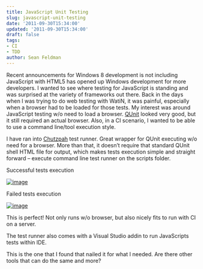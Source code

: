 ```yaml
---
title: JavaScript Unit Testing
slug: javascript-unit-testing
date: '2011-09-30T15:34:00'
updated: '2011-09-30T15:34:00'
draft: false
tags:
- CI
- TDD
author: Sean Feldman
---
```



Recent announcements for Windows 8 development is not including JavaScript with HTML5 has opened up Windows development for more developers. I wanted to see where testing for JavaScript is standing and was surprised at the variety of frameworks out there. Back in the days when I was trying to do web testing with WatiN, it was painful, especially when a browser had to be loaded for those tests. My interest was around JavaScript testing w/o need to load a browser. [QUnit](http://docs.jquery.com/Qunit) looked very good, but it still required an actual browser. Also, in a CI scenario, I wanted to be able to use a command line/tool execution style.

I have ran into [Chutzpah](http://chutzpah.codeplex.com/) test runner. Great wrapper for QUnit executing w/o need for a browser. More than that, it doesn’t require that standard QUnit shell HTML file for output, which makes tests execution simple and straight forward – execute command line test runner on the scripts folder.

Successful tests execution

[![image](https://aspblogs.blob.core.windows.net/media/sfeldman/Media/image_thumb_40202C15.png "image")](https://aspblogs.blob.core.windows.net/media/sfeldman/Media/image_39D95587.png)

Failed tests execution

[![image](https://aspblogs.blob.core.windows.net/media/sfeldman/Media/image_thumb_57D7637B.png "image")](https://aspblogs.blob.core.windows.net/media/sfeldman/Media/image_466702A3.png)

This is perfect! Not only runs w/o browser, but also nicely fits to run with CI on a server.

The test runner also comes with a Visual Studio addin to run JavaScripts tests within IDE.

This is the one that I found that nailed it for what I needed. Are there other tools that can do the same and more?


